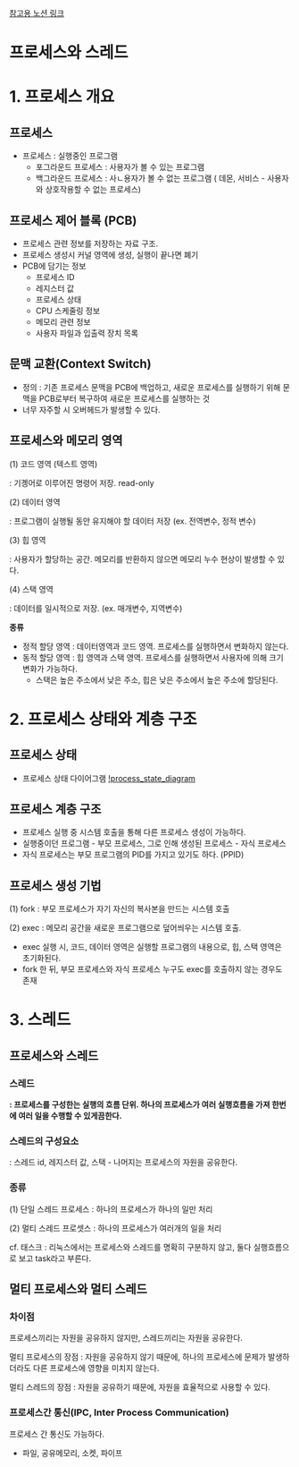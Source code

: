 [참고용 노션 링크](https://striped-beechnut-dfe.notion.site/c4cbbc352a394662a91289ee4f50986e?pvs=4)
# 프로세스와 스레드

# 1. 프로세스 개요

## 프로세스

- 프로세스 : 실행중인 프로그램
    - 포그라운드 프로세스 : 사용자가 볼 수 있는 프로그램
    - 백그라운드 프로세스 : 사ㄴ용자가 볼 수 없는 프로그램 ( 데몬, 서비스 - 사용자와 상호작용할 수 없는 프로세스)

## 프로세스 제어 블록 (PCB)

- 프로세스 관련 정보를 저장하는 자료 구조.
- 프로세스 생성시 커널 영역에 생성, 실행이 끝나면 폐기
- PCB에 담기는 정보 
    - 프로세스 ID
    - 레지스터 값
    - 프로세스 상태
    - CPU 스케줄링 정보
    - 메모리 관련 정보
    - 사용자 파일과 입출력 장치 목록

## 문맥 교환(Context Switch)

- 정의 : 기존 프로세스 문맥을 PCB에 백업하고, 새로운 프로세스를 실행하기 위해 문맥을 PCB로부터 복구하여 새로운 프로세스를 실행하는 것
- 너무 자주할 시 오버헤드가 발생할 수 있다.

## 프로세스와 메모리 영역

(1) 코드 영역 (텍스트 영역)

: 기곙어로 이루어진 명령어 저장. read-only 

(2) 데이터 영역 

: 프로그램이 실행될 동안 유지해야 할 데이터 저장 (ex. 전역변수, 정적 변수)

(3) 힙 영역 

: 사용자가 할당하는 공간. 메모리를 반환하지 않으면 메모리 누수 현상이 발생할 수 있다.

(4) 스택 영역

: 데이터를 일시적으로 저장. (ex. 매개변수, 지역변수)

**종류**
- 정적 할당 영역 : 데이터영역과 코드 영역. 프로세스를 실행하면서 변화하지 않는다.
- 동적 할당 영역 : 힙 영역과 스택 영역. 프로세스를 실행하면서 사용자에 의해 크기 변화가 가능하다.
    - 스택은 높은 주소에서 낮은 주소, 힙은 낮은 주소에서 높은 주소에 할당된다.

# 2. 프로세스 상태와 계층 구조

## 프로세스 상태

- 프로세스 상태 다이어그램
[!process_state_diagram](./image/processs_state_diagram.png)
## 프로세스 계층 구조

- 프로세스 실행 중 시스템 호출을 통해 다른 프로세스 생성이 가능하다.
- 실행중이던 프로그램 - 부모 프로세스, 그로 인해 생성된 프로세스 - 자식 프로세스
- 자식 프로세스는 부모 프로그램의 PID를 가지고 있기도 하다. (PPID)

## 프로세스 생성 기법

(1) fork  : 부모 프로세스가 자기 자신의 복사본을 만드는 시스템 호출 

(2) exec : 메모리 공간을 새로운 프로그램으로 덮어씌우는 시스템 호출.

- exec 실행 시, 코드, 데이터 영역은 실행할 프로그램의 내용으로, 힙, 스택 영역은 초기화된다.
- fork 한 뒤, 부모 프로세스와 자식 프로세스 누구도 exec를 호출하지 않는 경우도 존재

# 3. 스레드

## 프로세스와 스레드

### **스레드**

**:  프로세스를 구성한는 실행의 흐름 단위. 하나의 프로세스가 여러 실행흐름을 가져 한번에 여러 일을 수행할 수 있게끔한다.**

### 스레드의 구성요소

: 스레드 id, 레지스터 값, 스택 - 나머지는 프로세스의 자원을 공유한다.

### 종류

(1) 단일 스레드 프로세스 :  하나의 프로세스가 하나의 일만 처리

(2) 멀티 스레드 프로셋스 : 하나의 프로세스가 여러개의 일을 처리

cf. 태스크 : 리눅스에서는 프로세스와 스레드를 명확히 구분하지 않고, 둘다 실행흐름으로 보고 task라고 부른다.

## 멀티 프로세스와 멀티 스레드

### 차이점

프로세스끼리는 자원을 공유하지 않지만, 스레드끼리는 자원을 공유한다.

멀티 프로세스의 장점 : 자원을 공유하지 않기 때문에, 하나의 프로세스에 문제가 발생하더라도 다른 프로세스에 영향을 미치지 않는다.

멀티 스레드의 장점 : 자원을 공유하기 때문에, 자원을 효율적으로 사용할 수 있다.

### 프로세스간 통신(IPC, Inter Process Communication)

프로세스 간 통신도 가능하다. 

- 파일, 공유메모리, 소켓, 파이프